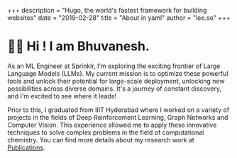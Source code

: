 +++
description = "Hugo, the world's fastest framework for building websites"
date = "2019-02-28"
title = "About in yaml"
author = "lee.so"
+++

# 👋🏽  Hi ! I am Bhuvanesh.

As an ML Engineer at Sprinklr, I'm exploring the exciting frontier of Large Language Models (LLMs). My current mission is to optimize these powerful tools and unlock their potential for large-scale deployment, unlocking new possibilities across diverse domains. It's a journey of constant discovery, and I'm excited to see where it leads!

Prior to this, I graduated from IIIT Hyderabad where I worked on a variety of projects in the fields of Deep Reinforcement Learning, Graph Networks and Computer Vision. This experience allowed me to apply these innovative techniques to solve complex problems in the field of computational chemistry. You can find more details about my research work at [Publications](/publications).